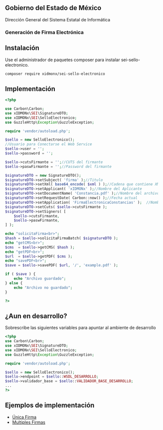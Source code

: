 ## Gobierno del Estado de México

Dirección General del Sistema Estatal de Informática

### Generación de Firma Electrónica

## Instalación

Use el administrador de paquetes composer para instalar sei-sello-electronico.

```bash
composer require xidmonx/sei-sello-electronico
```

## Implementación

```php
<?php

use Carbon\Carbon;
use xIDMONx\SEI\SignatureDTO;
use xIDMONx\SEI\SelloElectronico;
use GuzzleHttp\Exception\GuzzleException;

require 'vendor/autoload.php';

$sello = new SelloElectronico();
//Usuario para Conectarse el Web Service
$sello->user = '';
$sello->password = '';

$sello->cutsFirmante = '';//CUTS del firmante
$sello->paswFirmante = '';//Password del firmante

$signatureDTO = new SignatureDTO();
$signatureDTO->setSubject( 'firma' );//Titulo
$signatureDTO->setXml( base64_encode( $xml ) );//Cadena que contiene XML
$signatureDTO->setApplicant( 'xIDMONx' );//Nombre del Aplicante
$signatureDTO->setDocumentName( 'Constancia.pdf' );//Nombre del archivo PDF
$signatureDTO->setRequestDate( Carbon::now() );//Fecha actual
$signatureDTO->setApplication( 'FirmaElectronicaConstancias' );  //Nombre aplicación
$signatureDTO->setCuts( $sello->cutsFirmante );
$signatureDTO->setSigners( [
    $sello->cutsFirmante,
    $sello->paswFirmante,
] );

echo "solicitaFirma<br>";
$hash = $sello->solicitaFirmaBatch( $signatureDTO );
echo "getCMS<br>";
$cms  = $sello->getCMS( $hash );
echo "getPDF<br>";
$url  = $sello->getPDF( $cms );
echo "savePDF<br>";
$save = $sello->savePDF( $url, '/', 'example.pdf' );

if ( $save ) {
    echo "Archivo guardado";
} else {
    echo "Archivo no guardado";
}

?>
```

## ¿Aun en desarrollo?

Sobrescribe las siguientes variables para apuntar al ambiente de desarrollo

```php
<?php
use Carbon\Carbon;
use xIDMONx\SEI\SignatureDTO;
use xIDMONx\SEI\SelloElectronico;
use GuzzleHttp\Exception\GuzzleException;

require 'vendor/autoload.php';

$sello = new SelloElectronico();
$sello->endpoint = $sello::WSDL_DESARROLLO;
$sello->validador_base = $sello::VALIDADOR_BASE_DESARROLLO;
...
?>
```

## Ejemplos de implementación

* [Única Firma](examples/single.php)
* [Multiples Firmas](examples/multiple)
